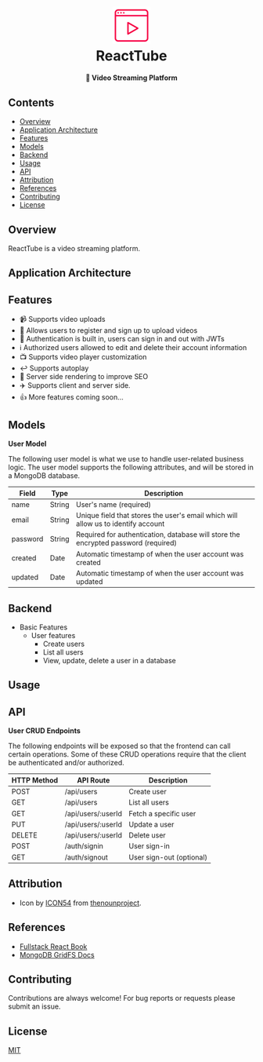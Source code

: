 <h1 align="center">
  <img src="media/video.png" width="15%"><br/>ReactTube
</h1>

<h4 align="center">💎 Video Streaming Platform</h4>

## Contents

* [Overview](#overview)
* [Application Architecture](#application-architecture)
* [Features](#features)
* [Models](#models)
* [Backend](#backend)
* [Usage](#usage)
* [API](#api)
* [Attribution](#attribution)
* [References](#references)
* [Contributing](#contributing)
* [License](#license)

## Overview

ReactTube is a video streaming platform.

## Application Architecture



## Features

* 📹 Supports video uploads
* 👤 Allows users to register and sign up to upload videos
* 🔐 Authentication is built in, users can sign in and out with JWTs
* ℹ️ Authorized users allowed to edit and delete their account information
* 📺 Supports video player customization
* ↩️ Supports autoplay
* 🔎 Server side rendering to improve SEO
* ✈️ Supports client and server side.
* 👍 More features coming soon...

## Models

**User Model**

The following user model is what we use to handle user-related business logic. The user model supports the following attributes, and will be stored in a MongoDB database.

| Field    | Type   | Description                                                                        |
|----------|--------|------------------------------------------------------------------------------------|
| name     | String | User's name (required)                                                             |
| email    | String | Unique field that stores the user's email which will allow us to identify account  |
| password | String | Required for authentication, database will store the encrypted password (required) |
| created  | Date   | Automatic timestamp of when the user account was created                           |
| updated  | Date   | Automatic timestamp of when the user account was updated                           |



## Backend

* Basic Features
  - User features
    - Create users
    - List all users
    - View, update, delete a user in a database


## Usage

## API

**User CRUD Endpoints**

The following endpoints will be exposed so that the frontend can call certain operations. Some of these CRUD operations require that the client be authenticated and/or authorized.

| HTTP Method | API Route          | Description              |
|-------------|--------------------|--------------------------|
| POST        | /api/users         | Create user              |
| GET         | /api/users         | List all users           |
| GET         | /api/users/:userId | Fetch a specific user    |
| PUT         | /api/users/:userId | Update a user            |
| DELETE      | /api/users/:userId | Delete user              |
| POST        | /auth/signin       | User sign-in             |
| GET         | /auth/signout      | User sign-out (optional) |








## Attribution

* Icon by [ICON54](https://thenounproject.com/icon54app/) from [thenounproject](https://thenounproject.com/).

## References

* [Fullstack React Book](https://www.fullstackreact.com/)
* [MongoDB GridFS Docs](https://docs.mongodb.com/manual/core/gridfs/)

## Contributing

Contributions are always welcome! For bug reports or requests please submit an issue.

## License

[MIT](https://github.com/moebg/ReactTube/blog/master/LICENSE)